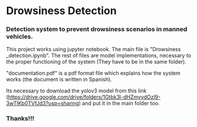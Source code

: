 # Drowsiness Detection
### Detection system to prevent drowsiness scenarios in manned vehicles.

This project works using jupyter notebook. 
The main file is "Drowsiness _detection.ipynb". 
The rest of files are model implementations, necessary to the proper functioning of the system (They have to be in the same folder).

"documentation.pdf" is a pdf format file which explains how the system works (the document is written in Spanish).

Its necessary to download the yolov3 model from this link (https://drive.google.com/drive/folders/1Gtbk3l-dHZmyvdOzl9-3wTIKb0TVfJd3?usp=sharing) and put it in the main folder too.

### Thanks!!!
